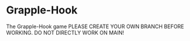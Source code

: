 # Grapple-Hook
The Grapple-Hook game
PLEASE CREATE YOUR OWN BRANCH BEFORE WORKING. DO NOT DIRECTLY WORK ON MAIN!
